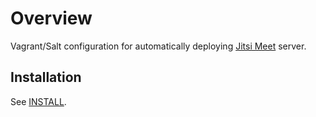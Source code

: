 # Overview
Vagrant/Salt configuration for automatically deploying [Jitsi Meet](https://jitsi.org/Projects/JitsiMeet) server.

## Installation

See [INSTALL](INSTALL.md).
